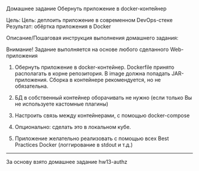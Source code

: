 Домашнее задание
Обернуть приложение в docker-контейнер

Цель:
Цель: деплоить приложение в современном DevOps-стеке
Результат: обёртка приложения в Docker


Описание/Пошаговая инструкция выполнения домашнего задания:

Внимание! Задание выполняется на основе любого сделанного Web-приложения

1. Обернуть приложение в docker-контейнер. Dockerfile принято располагать в корне репозитория. В image должна попадать JAR-приложения. Сборка в контейнере рекомендуется, но не обязательна.

2. БД в собственный контейнер оборачивать не нужно (если только Вы не используете кастомные плагины)

3. Настроить связь между контейнерами, с помощью docker-compose

4. Опционально: сделать это в локальном кубе.

5. Приложение желательно реализовать с помощью всех Best Practices Docker (логгирование в stdout и т.д.)

-----------------------------------
За основу взято домашнее задание hw13-authz